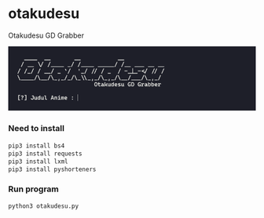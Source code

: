 # otakudesu
Otakudesu GD Grabber

<p>
  <img src="images/search.png">
</p>

### Need to install
```
pip3 install bs4
pip3 install requests
pip3 install lxml
pip3 install pyshorteners
```
### Run program
```
python3 otakudesu.py
```
